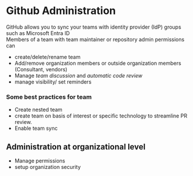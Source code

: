 # Github Administration

GitHub allows you to sync your teams with identity provider (IdP) groups such as Microsoft Entra ID
<br>
Members of a team with team maintainer or repository admin permissions can
- create/delete/rename team
- Add/remove organization members or outside organization members (Consultant, vendors)
- Manage *team discussion* and *automatic code review*
- manage visibility/ set reminders

### Some best practices for team
- Create nested team
- create team on basis of interest or specific technology to streamline PR review.
- Enable team sync

## Administration at organizational level

- Manage permissions
- setup organization security

